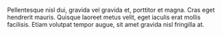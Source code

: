 Pellentesque nisl dui, gravida vel gravida et, porttitor et magna. Cras eget hendrerit mauris. Quisque laoreet metus velit, eget iaculis erat mollis facilisis. Etiam volutpat tempor augue, sit amet gravida nisl fringilla at.